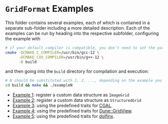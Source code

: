 <!-- SPDX-FileCopyrightText: 2022 Dennis Gläser <dennis.glaeser@iws.uni-stuttgart.de> -->
<!-- SPDX-License-Identifier: GPL-3.0-or-later -->

# `GridFormat` Examples

This folder contains several examples, each of which is contained in a separate sub-folder including a more detailed description.
Each of the examples can be run by heading into the respective subfolder, configuring the example with

```bash
# if your default compiler is compatible, you don't need to set the paths
cmake -DCMAKE_C_COMPILER=/usr/bin/gcc-12 \
      -DCMAKE_CXX_COMPILER=/usr/bin/g++-12 \
      -B build
```

and then going into the `build` directory for compilation and execution:

```bash
# N should be substituted with 1, 2, ..., depending on the example you want to run
cd build && make && ./exampleN
```

- [Example 1](./example1): register a custom data structure as `ImageGrid`
- [Example 2](./example2): register a custom data structure as `StructuredGrid`
- [Example 3](./example3): using the predefined traits for [CGAL](https://www.cgal.org/).
- [Example 4](./example4): using the predefined traits for [Dune::GridView](https://dune-project.org/).
- [Example 5](./example5): using the predefined traits for [dolfinx](https://github.com/FEniCS/dolfinx).
